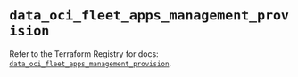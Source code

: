 # `data_oci_fleet_apps_management_provision`

Refer to the Terraform Registry for docs: [`data_oci_fleet_apps_management_provision`](https://registry.terraform.io/providers/hashicorp/oci/7.19.0/docs/data-sources/fleet_apps_management_provision).
